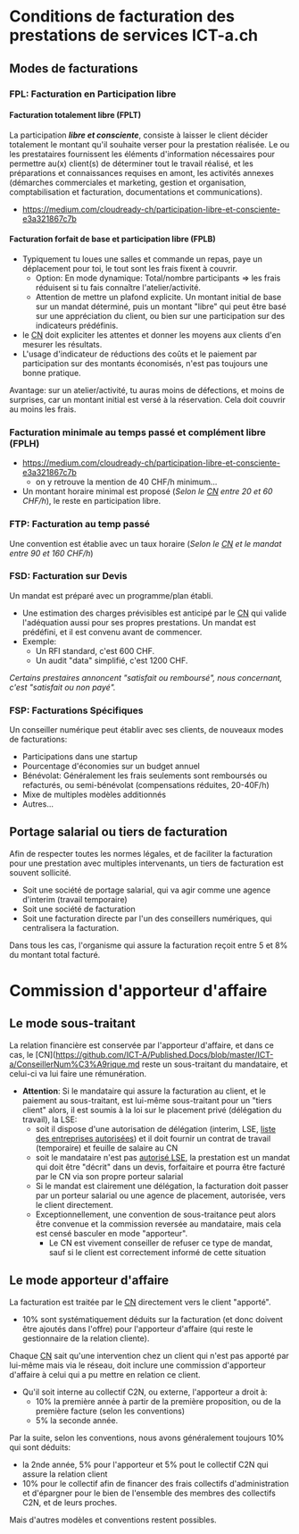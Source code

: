 # Conditions de facturation des prestations de services ICT-a.ch
## Modes de facturations
### FPL: Facturation en Participation libre
#### Facturation totalement libre (FPLT)
La participation **_libre et consciente_**, consiste à laisser le client décider totalement le montant qu'il souhaite verser pour la prestation réalisée. Le ou les prestataires fournissent les éléments d'information nécessaires pour permettre au(x) client(s) de déterminer tout le travail réalisé, et les préparations et connaissances requises en amont, les activités annexes (démarches commerciales et marketing, gestion et organisation, comptabilisation et facturation, documentations et communications).
* https://medium.com/cloudready-ch/participation-libre-et-consciente-e3a321867c7b

#### Facturation forfait de base et participation libre (FPLB)
* Typiquement tu loues une salles et commande un repas, paye un déplacement pour toi, le tout sont les frais fixent à couvrir.
  * Option: En mode dynamique: Total/nombre participants => les frais réduisent si tu fais connaître l'atelier/activité.
  * Attention de mettre un plafond explicite.
Un montant initial de base sur un mandat déterminé, puis un montant "libre" qui peut être basé sur une appréciation du client, ou bien sur une participation sur des indicateurs prédéfinis.
* le [CN](https://github.com/ICT-A/Published.Docs/blob/master/ICT-a/ConseillerNum%C3%A9rique.md) doit expliciter les attentes et donner les moyens aux clients d'en mesurer les résultats.
* L'usage d'indicateur de réductions des coûts et le paiement par participation sur des montants économisés, n'est pas toujours une bonne pratique.

Avantage: sur un atelier/activité, tu auras moins de défections, et moins de surprises, car un montant initial est versé à la réservation. Cela doit couvrir au moins les frais.

### Facturation minimale au temps passé et complément libre (FPLH)
* https://medium.com/cloudready-ch/participation-libre-et-consciente-e3a321867c7b
  * on y retrouve la mention de 40 CHF/h minimum...
* Un montant horaire minimal est proposé (_Selon le [CN](https://github.com/ICT-A/Published.Docs/blob/master/ICT-a/ConseillerNum%C3%A9rique.md) entre 20 et 60 CHF/h_), le reste en participation libre.

### FTP: Facturation au temp passé
Une convention est établie avec un taux horaire (_Selon le [CN](https://github.com/ICT-A/Published.Docs/blob/master/ICT-a/ConseillerNum%C3%A9rique.md) et le mandat entre 90 et 160 CHF/h_)

### FSD: Facturation sur Devis
Un mandat est préparé avec un programme/plan établi.
* Une estimation des charges prévisibles est anticipé par le [CN](https://github.com/ICT-A/Published.Docs/blob/master/ICT-a/ConseillerNum%C3%A9rique.md) qui valide l'adéquation aussi pour ses propres prestations.
Un mandat est prédéfini, et il est convenu avant de commencer.
* Exemple:
  * Un RFI standard, c'est 600 CHF.
  * Un audit "data" simplifié, c'est 1200 CHF.
  
_Certains prestaires annoncent "satisfait ou remboursé", nous concernant, c'est "satisfait ou non payé"._

### FSP: Facturations Spécifiques
Un conseiller numérique peut établir avec ses clients, de nouveaux modes de facturations:
* Participations dans une startup
* Pourcentage d'économies sur un budget annuel
* Bénévolat: Généralement les frais seulements sont remboursés ou refacturés, ou semi-bénévolat (compensations réduites, 20-40F/h)
* Mixe de multiples modèles additionnés
* Autres...

## Portage salarial ou tiers de facturation
Afin de respecter toutes les normes légales, et de faciliter la facturation pour une prestation avec multiples intervenants, un tiers de facturation est souvent sollicité.
* Soit une société de portage salarial, qui va agir comme une agence d'interim (travail temporaire)
* Soit une société de facturation
* Soit une facturation directe par l'un des conseillers numériques, qui centralisera la facturation.

Dans tous les cas, l'organisme qui assure la facturation reçoit entre 5 et 8% du montant total facturé.

# Commission d'apporteur d'affaire
## Le mode sous-traitant
La relation financière est conservée par l'apporteur d'affaire, et dans ce cas, le [CN](https://github.com/ICT-A/Published.Docs/blob/master/ICT-a/ConseillerNum%C3%A9rique.md reste un sous-traitant du mandataire, et celui-ci va lui faire une rémunération.
* **Attention**: Si le mandataire qui assure la facturation au client, et le paiement au sous-traitant, est lui-même sous-traitant pour un "tiers client" alors, il est soumis à la loi sur le placement privé (délégation du travail), la LSE: 
  * soit il dispose d'une autorisation de délégation (interim, LSE, [liste des entreprises autorisées](http://www.avg-seco.admin.ch/WebVerzeichnis/ServletWebVerzeichnis)) et il doit fournir un contrat de travail (temporaire) et feuille de salaire au CN
  * soit le mandataire n'est pas [autorisé LSE](https://www.kmu.admin.ch/dam/kmu/fr/dokumente/savoir-pratique/personnel/Merkblatt_Personalverleih_2016_d_22-3-2017.pdf.download.pdf/Merkblatt_Personalverleih_2016_d_22-3-2017_FR.pdf), la prestation est un mandat qui doit être "décrit" dans un devis, forfaitaire et pourra être facturé par le CN via son propre porteur salarial
  * Si le mandat est clairement une délégation, la facturation doit passer par un porteur salarial ou une agence de placement, autorisée, vers le client directement.
  * Exceptionnellement, une convention de sous-traitance peut alors être convenue et la commission reversée au mandataire, mais cela est censé basculer en mode "apporteur".
    * Le CN est vivement conseiller de refuser ce type de mandat, sauf si le client est correctement informé de cette situation

## Le mode apporteur d'affaire
La facturation est traitée par le [CN](https://github.com/ICT-A/Published.Docs/blob/master/ICT-a/ConseillerNumerique.md) directement vers le client "apporté". 
* 10% sont systématiquement déduits sur la facturation (et donc doivent être ajoutés dans l'offre) pour l'apporteur d'affaire (qui reste le gestionnaire de la relation cliente).

Chaque [CN](https://github.com/ICT-A/Published.Docs/blob/master/ICT-a/ConseillerNumerique.md) sait qu'une intervention chez un client qui n'est pas apporté par lui-même mais via le réseau, doit inclure une commission d'apporteur d'affaire à celui qui a pu mettre en relation ce client.
* Qu'il soit interne au collectif C2N, ou externe, l'apporteur a droit à:
  * 10% la première année à partir de la première proposition, ou de la première facture (selon les conventions)
  * 5% la seconde année.

Par la suite, selon les conventions, nous avons généralement toujours 10% qui sont déduits:
* la 2nde année, 5% pour l'apporteur et 5% pout le collectif C2N qui assure la relation client
* 10% pour le collectif afin de financer des frais collectifs d'administration et d'épargner pour le bien de l'ensemble des membres des collectifs C2N, et de leurs proches.

Mais d'autres modèles et conventions restent possibles.
